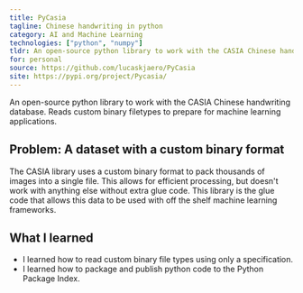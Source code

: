 ```yaml
---
title: PyCasia
tagline: Chinese handwriting in python
category: AI and Machine Learning
technologies: ["python", "numpy"]
tldr: An open-source python library to work with the CASIA Chinese handwriting database.
for: personal
source: https://github.com/lucaskjaero/PyCasia
site: https://pypi.org/project/Pycasia/
---
```

An open-source python library to work with the CASIA Chinese handwriting database. Reads custom binary filetypes to prepare for machine learning applications.

## Problem: A dataset with a custom binary format
The CASIA library uses a custom binary format to pack thousands of images into a single file. This allows for efficient processing, but doesn't work with anything else without extra glue code. This library is the glue code that allows this data to be used with off the shelf machine learning frameworks.

## What I learned
-   I learned how to read custom binary file types using only a specification.
-   I learned how to package and publish python code to the Python Package Index.
